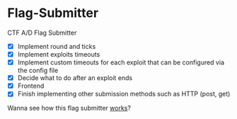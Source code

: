 # Flag-Submitter
CTF A/D Flag Submitter
- [x] Implement round and ticks
- [x] Implement exploits timeouts
- [x] Implement custom timeouts for each exploit that can be configured via the config file
- [x] Decide what to do after an exploit ends
- [x] Frontend
- [x] Finish implementing other submission methods such as HTTP (post, get)

Wanna see how this flag submitter [works](./submitter.svg)?
